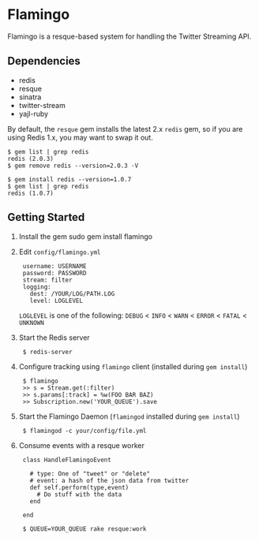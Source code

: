 Flamingo
========
Flamingo is a resque-based system for handling the Twitter Streaming API.

Dependencies
------------
* redis
* resque
* sinatra
* twitter-stream
* yajl-ruby

By default, the `resque` gem installs the latest 2.x `redis` gem, so if
you are using Redis 1.x, you may want to swap it out.

    $ gem list | grep redis
    redis (2.0.3)
    $ gem remove redis --version=2.0.3 -V

    $ gem install redis --version=1.0.7
    $ gem list | grep redis
    redis (1.0.7)

Getting Started
---------------
1. Install the gem
        sudo gem install flamingo

2. Edit `config/flamingo.yml`

        username: USERNAME
        password: PASSWORD
        stream: filter
        logging:
          dest: /YOUR/LOG/PATH.LOG
          level: LOGLEVEL

    `LOGLEVEL` is one of the following:
    `DEBUG` < `INFO` < `WARN` < `ERROR` < `FATAL` < `UNKNOWN`

3. Start the Redis server

        $ redis-server

4. Configure tracking using `flamingo` client (installed during `gem install`)

        $ flamingo
        >> s = Stream.get(:filter)
        >> s.params[:track] = %w(FOO BAR BAZ)
        >> Subscription.new('YOUR_QUEUE').save

5. Start the Flamingo Daemon (`flamingod` installed during `gem install`)

        $ flamingod -c your/config/file.yml

        
6. Consume events with a resque worker

        class HandleFlamingoEvent
          
          # type: One of "tweet" or "delete"
          # event: a hash of the json data from twitter
          def self.perform(type,event)
            # Do stuff with the data
          end
          
        end
        
        $ QUEUE=YOUR_QUEUE rake resque:work
